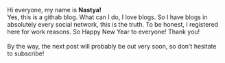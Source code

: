 Hi everyone, my name is <b>Nastya!</b><br>
Yes, this is a githab blog. What can I do, I love blogs. So I have blogs in absolutely every social network, this is the truth. To be honest, I registered here for work reasons. So Happy New Year to everyone! Thank you!<br><br>
By the way, the next post will probably be out very soon, so don't hesitate to subscribe!
